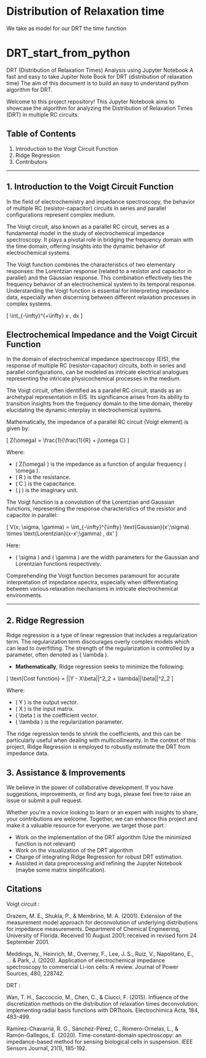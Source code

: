 # 


# Distribution of Relaxation time 
We take as model for our DRT the time function 


# **DRT_start_from_python**
DRT (Distribution of Relaxation Times) Analysis using Jupyter Notebook
A fast and easy to take Jupiter Note Book for DRT (distribution of relaxation time)
The aim of this document is to build an easy to understand python algorithm for DRT.

Welcome to this project repository! This Jupyter Notebook aims to showcase the algorithm for analyzing the Distribution of Relaxation Times (DRT) in multiple RC circuits. 

## **Table of Contents**

1. Introduction to the Voigt Circuit Function
2. Ridge Regression
3. Contributors

---


## **1. Introduction to the Voigt Circuit Function**

In the field of electrochemistry and impedance spectroscopy, the behavior of multiple RC (resistor-capacitor) circuits in series and parallel configurations represent complex medium.

The Voigt circuit, also known as a parallel RC circuit, serves as a fundamental model in the study of electrochemical impedance spectroscopy. It plays a pivotal role in bridging the frequency domain with the time domain, offering insights into the dynamic behavior of electrochemical systems.

The Voigt function combines the characteristics of two elementary responses: the Lorentzian response (related to a resistor and capacitor in parallel) and the Gaussian response. This combination effectively ties the frequency behavior of an electrochemical system to its temporal response. Understanding the Voigt function is essential for interpreting impedance data, especially when discerning between different relaxation processes in complex systems.


\[
\int_{-\infty}^{+\infty} x \, dx
\]

## **Electrochemical Impedance and the Voigt Circuit Function**

In the domain of electrochemical impedance spectroscopy (EIS), the response of multiple RC (resistor-capacitor) circuits, both in series and parallel configurations, can be modeled as intricate electrical analogues representing the intricate physicochemical processes in the medium.

The Voigt circuit, often identified as a parallel RC circuit, stands as an archetypal representation in EIS. Its significance arises from its ability to transition insights from the frequency domain to the time domain, thereby elucidating the dynamic interplay in electrochemical systems.

Mathematically, the impedance of a parallel RC circuit (Voigt element) is given by:

\[
Z(\omega) = \frac{1}{\frac{1}{R} + j\omega C}
\]

Where:
- \( Z(\omega) \) is the impedance as a function of angular frequency \( \omega \).
- \( R \) is the resistance.
- \( C \) is the capacitance.
- \( j \) is the imaginary unit.

The Voigt function is a convolution of the Lorentzian and Gaussian functions, representing the response characteristics of the resistor and capacitor in parallel:

\[
V(x; \sigma, \gamma) = \int_{-\infty}^{\infty} \text{Gaussian}(x';\sigma) \times \text{Lorentzian}(x-x';\gamma) \, dx'
\]

Here:
- \( \sigma \) and \( \gamma \) are the width parameters for the Gaussian and Lorentzian functions respectively.

Comprehending the Voigt function becomes paramount for accurate interpretation of impedance spectra, especially when differentiating between various relaxation mechanisms in intricate electrochemical environments.


---



## **2. Ridge Regression**

Ridge regression is a type of linear regression that includes a regularization term. The regularization term discourages overly complex models which can lead to overfitting. The strength of the regularization is controlled by a parameter, often denoted as \( \lambda \). 

- **Mathematically**, Ridge regression seeks to minimize the following:

\[
\text{Cost function} = ||Y - X\beta||^2_2 + \lambda||\beta||^2_2
\]

Where:
- \( Y \) is the output vector.
- \( X \) is the input matrix.
- \( \beta \) is the coefficient vector.
- \( \lambda \) is the regularization parameter.

The ridge regression tends to shrink the coefficients, and this can be particularly useful when dealing with multicollinearity. In the context of this project, Ridge Regression is employed to robustly estimate the DRT from impedance data.



## **3. Assistance & Improvements**

We believe in the power of collaborative development. If you have suggestions, improvements, or find any bugs, please feel free to raise an issue or submit a pull request. 

Whether you're a novice looking to learn or an expert with insights to share, your contributions are welcome. Together, we can enhance this project and make it a valuable resource for everyone. we target those part : 

- Work on the implementation of the DRT algorithm (Use the minimized function is not relevant)
- Work on the visualization of the DRT algorithm
- Charge of integrating Ridge Regression for robust DRT estimation.
- Assisted in data preprocessing and refining the Jupyter Notebook (maybe some matrix simplification).


## **Citations**

Voigt circuit : 

Orazem, M. E., Shukla, P., & Membrino, M. A. (2001). Extension of the measurement model approach for deconvolution of underlying distributions for impedance measurements. Department of Chemical Engineering, University of Florida. Received 10 August 2001; received in revised form 24 September 2001.

Meddings, N., Heinrich, M., Overney, F., Lee, J. S., Ruiz, V., Napolitano, E., ... & Park, J. (2020). Application of electrochemical impedance spectroscopy to commercial Li-ion cells: A review. Journal of Power Sources, 480, 228742.

DRT : 

Wan, T. H., Saccoccio, M., Chen, C., & Ciucci, F. (2015). Influence of the discretization methods on the distribution of relaxation times deconvolution: implementing radial basis functions with DRTtools. Electrochimica Acta, 184, 483-499.

Ramírez-Chavarría, R. G., Sánchez-Pérez, C., Romero-Ornelas, L., & Ramón-Gallegos, E. (2020). Time-constant-domain spectroscopy: an impedance-based method for sensing biological cells in suspension. IEEE Sensors Journal, 21(1), 185-192.

